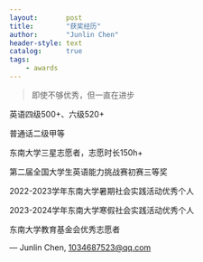 ```yaml
---
layout:       post
title:        "获奖经历"
author:       "Junlin Chen"
header-style: text
catalog:      true
tags:
    - awards
---
```


> 即使不够优秀，但一直在进步

英语四级500+、六级520+

普通话二级甲等

东南大学三星志愿者，志愿时长150h+

第二届全国大学生英语能力挑战赛初赛三等奖

2022-2023学年东南大学暑期社会实践活动优秀个人

2023-2024学年东南大学寒假社会实践活动优秀个人

东南大学教育基金会优秀志愿者


— Junlin Chen, 1034687523@qq.com
